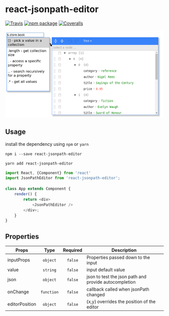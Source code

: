 # react-jsonpath-editor

[![Travis][build-badge]][build]
[![npm package][npm-badge]][npm]
[![Coveralls][coveralls-badge]][coveralls]

![alt text](docs/react-jsonpath-editor.png "React json path editor")

## Usage

install the dependency using `npm` or `yarn`

```
npm i --save react-jsonpath-editor
```


```
yarn add react-jsonpath-editor
```

```javascript
import React, {Component} from 'react'
import JsonPathEditor from 'react-jsonpath-editor';

class App extends Component {
    render() {
        return <div>
            <JsonPathEditor />
        </div>;
    }
}
```

## Properties

| Props         | Type          | Required  | Description                                           |
|---------------|:-------------:|:---------:|-------------------------------------------------------|
| inputProps    |   `object`    |  `false`  | Properties passed down to the input                   |
| value         |   `string`    |  `false`  | input default value                                   |
| json          |   `object`    |  `false`  | json to test the json path and provide autocompletion |
| onChange      |  `function`   |  `false`  | callback called when jsonPath changed                 |
| editorPosition|   `object`    |  `false`  | {x,y} overrides the position of the editor            |

[build-badge]: https://img.shields.io/travis/JeanBaptisteWATENBERG/react-jsonpath-editor/master.png?style=flat-square
[build]: https://travis-ci.org/JeanBaptisteWATENBERG/react-jsonpath-editor

[npm-badge]: https://img.shields.io/npm/v/react-jsonpath-editor.png?style=flat-square
[npm]: https://www.npmjs.com/package/react-jsonpath-editor

[coveralls-badge]: https://img.shields.io/coveralls/JeanBaptisteWATENBERG/react-jsonpath-editor/master.png?style=flat-square
[coveralls]: https://coveralls.io/github/JeanBaptisteWATENBERG/react-jsonpath-editor
